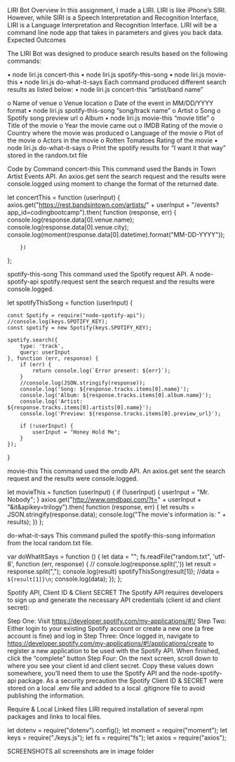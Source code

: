 LIRI Bot
Overview
In this assignment, I made a LIRI. LIRI is like iPhone’s SIRI. However, while SIRI is a Speech Interpretation and Recognition Interface, LIRI is a Language Interpretation and Recognition Interface. LIRI will be a command line node app that takes in parameters and gives you back data.
Expected Outcomes

The LIRI Bot was designed to produce search results based on the following commands:

•	node liri.js concert-this
•	node liri.js spotify-this-song
•	node liri.js movie-this
•	node liri.js do-what-it-says
Each command produced different search results as listed below:
•	node liri.js concert-this “artist/band name”

o	Name of venue
o	Venue location
o	Date of the event in MM/DD/YYYY format
•	node liri.js spotify-this-song “song/track name”
o	Artist
o	Song
o	Spotify song preview url
o	Album
•	node liri.js movie-this “movie title”
o	Title of the movie
o	Year the movie came out
o	IMDB Rating of the movie
o	Country where the movie was produced
o	Language of the movie
o	Plot of the movie
o	Actors in the movie
o	Rotten Tomatoes Rating of the movie
•	node liri.js do-what-it-says
o	Print the spotify results for “I want it that way” stored in the random.txt file


Code by Command
concert-this
This command used the Bands in Town Artist Events API. An axios.get sent the search request and the results were console.logged using moment to change the format of the returned date.

let concertThis = function (userInput) {
    axios.get("https://rest.bandsintown.com/artists/" + userInput + "/events?app_id=codingbootcamp").then(
        function (response, err) {
            console.log(response.data[0].venue.name);
            console.log(response.data[0].venue.city);
            console.log(moment(response.data[0].datetime).format("MM-DD-YYYY"));

        })
};

spotify-this-song
This command used the Spotify request API. A node-spotify-api spotify.request sent the search request and the results were console.logged.


let spotifyThisSong = function (userInput) {


    const Spotify = require("node-spotify-api");
    //console.log(keys.SPOTIFY_KEY);
    const spotify = new Spotify(keys.SPOTIFY_KEY);

    spotify.search({
        type: 'track',
        query: userInput
    }, function (err, response) {
        if (err) {
            return console.log(`Error present: ${err}`);
        }
        //console.log(JSON.stringify(response));
        console.log('Song: ${response.tracks.items[0].name}');
        console.log('Album: ${response.tracks.items[0].album.name}');
        console.log('Artist: ${response.tracks.items[0].artists[0].name}');
        console.log('Preview: ${response.tracks.items[0].preview_url}');

        if (!userInput) {
            userInput = "Honey Hold Me";
        }
    });
}

movie-this
This command used the omdb API. An axios.get sent the search request and the results were console.logged.


let movieThis = function (userInput) {
    if (!userInput) {
        userInput = "Mr. Nobody";
    }
    axios.get("http://www.omdbapi.com/?t=" + userInput + "&it&apikey=trilogy").then(
        function (response, err) {
            let results = JSON.stringify(response.data);
            console.log("The movie's information is: " + results);
        })
};


do-what-it-says
This command pulled the spotify-this-song information from the local random.txt file.


var doWhatItSays = function () {
    let data = "";
    fs.readFile("random.txt", 'utf-8', function (err, response) {
        // console.log(response.split(','))
        let result = response.split(",");
        console.log(result)
        spotifyThisSong(result[1]);
        //data = `${result[1]}\n`;
        console.log(data);
    });
};

Spotify API, Client ID & Client SECRET
The Spotify API requires developers to sign up and generate the necessary API credentials (client id and client secret):

Step One: Visit https://developer.spotify.com/my-applications/#!/
Step Two: Either login to your existing Spotify account or create a new one (a free account is fine) and log in
Step Three: Once logged in, navigate to https://developer.spotify.com/my-applications/#!/applications/create to register a new application to be used with the Spotify API. When finished, click the “complete” button
Step Four: On the next screen, scroll down to where you see your client id and client secret. Copy these values down somewhere, you’ll need them to use the Spotify API and the node-spotify-api package.
As a security precaution the Spotify Client ID & SECRET were stored on a local .env file and added to a local .gitignore file to avoid publishing the information.

Require & Local Linked files
LIRI required installation of several npm packages and links to local files.

let dotenv = require("dotenv").config();
let moment = require("moment");
let keys = require("./keys.js");
let fs = require("fs");
let axios = require("axios");


SCREENSHOTS
all screenshots are in image folder

